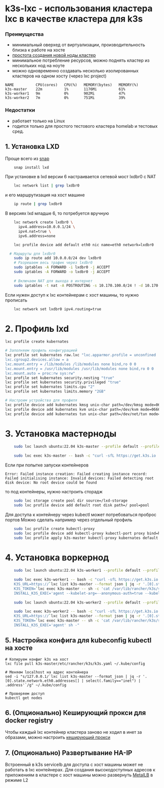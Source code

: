 # k3s-lxc - использования кластера lxc в качестве кластера для k3s

### Преимущества 

- минимальный оверхед от виртуализации, производительность близка к работе на хосте
- [простота создания новой ноды кластер](#4-установка-воркернод)
- минимальное потребление ресурсов, можно поднять кластер из нескольких нод на ноуте
- можно одновременно создавать несколько изолированных кластеров на одном хосту (через lxc project)
```
NAME          CPU(cores)   CPU(%)   MEMORY(bytes)   MEMORY(%)   
k3s-master    22m          1%       1176Mi          61%         
k3s-worker1   9m           0%       902Mi           47%         
k3s-worker2   7m           0%       751Mi           39% 
```

### Недостатки

- работает только на Linux
- годится только для простого тестового кластера homelab и тестовых сред.

## 1. Установка LXD

Проще всего из [snap](https://snapcraft.io/lxd)

```bash
    snap install lxd
```
При установке в lxd версии 6 настраивается сетевой мост lxdbr0 с NAT 

```bash
    lxc network list | grep lxdbr0
```

и его маршрутизация на хост машине

```bash
    ip route | grep lxdbr0
```

В версиях lxd младше 6, то потребуется вручную

```bash
    lxc network create lxdbr0 \
      ipv4.address=10.0.0.1/24 \
      ipv4.nat=true \
      ipv6.address=none

    lxc profile device add default eth0 nic name=eth0 network=lxdbr0

  # Маршруты для lxdbr0
    sudo ip route add 10.0.0.0/24 dev lxdbr0
    # Разрешаем весь трафик через lxdbr0
    sudo iptables -A FORWARD -i lxdbr0 -j ACCEPT
    sudo iptables -A FORWARD -o lxdbr0 -j ACCEPT
    
    # Включаем NAT для выхода в интернет
    sudo iptables -t nat -A POSTROUTING -s 10.170.100.0/24 ! -d 10.170.100.0/24 -j MASQUERADE
```

Если нужен доступ к lxc контейнерам с хост машины, то нужно прописать

```bash
    lxc network set lxdbr0 ipv4.routing=true
```


# 2. Профиль lxd

```bash
lxc profile create kubernates

# Заполняем профиль конфигурацией
lxc profile set kubernates raw.lxc "lxc.apparmor.profile = unconfined
lxc.cgroup2.devices.allow = a
lxc.mount.entry = /lib/modules /lib/modules none bind,ro 0 0
lxc.mount.entry = /usr/lib/modules /usr/lib/modules none bind,ro 0 0
lxc.mount.auto = proc:rw sys:rw"
lxc profile set kubernates security.nesting "true"
lxc profile set kubernates security.privileged "true"
lxc profile set kubernates limits.cpu "2"
lxc profile set kubernates limits.memory "2GB"

# Настроим устройства для профиля
lxc profile device add kubernates kmsg unix-char path=/dev/kmsg mode=0666
lxc profile device add kubernates kvm unix-char path=/dev/kvm mode=0666
lxc profile device add kubernates tun unix-char path=/dev/net/tun mode=0666
```

# 3. Установка мастерноды

```bash
    sudo lxc launch ubuntu:22.04 k3s-master --profile default --profile kubernates
    
    sudo lxc exec k3s-master -- bash -c "curl -sfL https://get.k3s.io | INSTALL_K3S_EXEC='--disable traefik --disable servicelb' sh -"
```

Если при попытке запуски контейнеров
```
Error: Failed instance creation: Failed creating instance record: Failed initialising instance: Invalid devices: Failed detecting root disk device: No root device could be found
```
то под контейнеры, нужно настроить сторадж

```bash
    sudo lxc storage create pool dir source=/lxd-storage
    sudo lxc profile device add default root disk path=/ pool=pool
```

Для доступа к контейнеру через kubectl может потребоваться проброс портов
Можно сделать например через отдельный профиль

```bash
    sudo lxc profile create kubectl-proxy
    sudo lxc profile device add kubectl-proxy kubectl-port proxy bind=host listen=tcp:0.0.0.0:6443 connect=tcp:127.0.0.1:6443
    sudo lxc profile apply k3s-master kubectl-proxy kubernates default
```

# 4. Установка воркернод

```bash
    sudo lxc launch ubuntu:22.04 k3s-worker1 --profile default --profile kubernates
    
    sudo lxc exec k3s-worker1 -- bash -c "curl -sfL https://get.k3s.io | \
    K3S_URL=https://`lxc list k3s-master --format json | jq -r '.[0].state.network.eth0.addresses[] | select(.family=="inet") | .address'`:6443 \
    K3S_TOKEN=`lxc exec k3s-master -- sh -c 'cat /var/lib/rancher/k3s/server/node-token'` \
    INSTALL_K3S_EXEC='agent --kubelet-arg=--anonymous-auth=true --kubelet-arg=--client-ca-file=\"\"' sh -"
  
    sudo lxc launch ubuntu:22.04 k3s-worker2 --profile default --profile kubernates
    
    sudo lxc exec k3s-worker2 -- bash -c "curl -sfL https://get.k3s.io | \
    K3S_URL=https://`lxc list k3s-master --format json | jq -r '.[0].state.network.eth0.addresses[] | select(.family=="inet") | .address'`:6443 \
    K3S_TOKEN=`lxc exec k3s-master -- sh -c 'cat /var/lib/rancher/k3s/server/node-token'` \
    INSTALL_K3S_EXEC='agent' sh -"
```

## 5. Настройка конфига для kubeconfig kubectl на хосте

```shell
# Копируем конфиг k3s на хост
lxc file pull k3s-master/etc/rancher/k3s/k3s.yaml ~/.kube/config

# Меняем localhost на адрес контейнера
sed -i "s/127.0.0.1/`lxc list k3s-master --format json | jq -r '.[0].state.network.eth0.addresses[] | select(.family=="inet") | .address'`/g" ~/.kube/config

# Проверяем доступ
kubectl get nodes
```

## 6. (Опционально) Кеширующий прокси для docker registry

Чтобы каждый lxc контейнер кластера заново не ходил в инет за образами, 
можно настроить [кеширующий прокси](registry-proxy/README.md)

## 7. (Опционально) Развертывание HA-IP 

Встроенный в k3s servicelb для доступа с хост машины может не работать в lxc контейнерах.
Для создания высокодоступных адресов к приложениям в кластере с хост машины можно развернуть [MetalLB](metalb/README.md) в режиме L2
